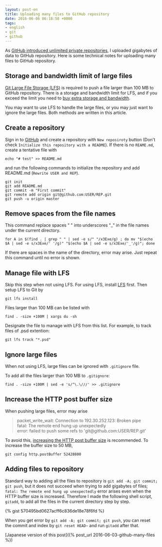 ```yaml
---
layout: post-en
title: Uploading many files to GitHub repository
date: 2016-06-06 06:18:58 +0000
tags:
- english
- git
- github
---
```

As [GitHub introduced unlimited private repositories](https://github.com/blog/2164-introducing-unlimited-private-repositorie), I uploaded gigabytes of data to GitHub repository. Here is some technical notes for uploading many files to GitHub repository.

## Storage and bandwidth limit of large files

[Git Large File Storage (LFS)](https://git-lfs.github.com/) is required to push a file larger than 100 MB to GitHub repository. There is a storage and bandwidth limit for LFS, and if you exceed the limit you need to [buy extra storage and bandwidth](https://help.github.com/articles/billing-plans-for-git-large-file-storage/).

You may want to use LFS to handle the large files, or you may just want to ignore the large files. Both methods are written in this article.

## Create a repository

Sign in to [GitHub](https://github.com/) and create a repository with ```New reposiroty``` button (Don&apos;t check ```Initialize this repository with a README```). If there is no ```REAME.md```, create a tentative file with

~~~
echo "# test" >> README.md
~~~

and run the following commands to initialize the repository and add README.md (```Rewrite USER and REP```).

~~~
git init
git add README.md
git commit -m "First commit"
git remote add origin git@github.com:USER/REP.git
git push -u origin master
~~~

## Remove spaces from the file names

This command replace spaces &quot; &quot; into underscores &quot;_&quot; in the file names under the current directory.

~~~
for A in $(find . | grep " " | sed -e s/" "/x3Exe/g) ; do mv "$(echo $A | sed -e s/x3Exe/' '/g)" "$(echo $A | sed -e s/x3Exe/'_'/g)"; done
~~~

If there are spaces in the name of the directory, error may arise. Just repeat this command until no error is shown.

## Manage file with LFS

Skip this step when not using LFS. For using LFS, install [LFS](https://git-lfs.github.com/) first. Then setup LFS to Git by

~~~
git lfs install
~~~

Files larger than 100 MB can be listed with

~~~
find . -size +100M | xargs du -sh
~~~

Designate the file to manage with LFS from this list. For example, to track files of .psd extention:

~~~
git lfs track "*.psd"
~~~

## Ignore large files

When not using LFS, large files can be ignored with ```.gitignore``` file.

To add all the files larger than 100 MB to ```.gitignore```:

~~~
find . -size +100M | sed -e 's/^\.\///' >> .gitignore
~~~

## Increase the HTTP post buffer size

When pushing large files, error may arise

<blockquote>
packet_write_wait: Connection to 192.30.252.123: Broken pipe<br>
fatal: The remote end hung up unexpectedly<br>
error: failed to push some refs to 'git@github.com:USER/REP.git'
</blockquote>

To avoid this, [increasing the HTTP post buffer size](http://stackoverflow.com/questions/19120120/broken-pipe-when-pushing-to-git-repository) is recommended. To increase the buffer size to 50 MB,

~~~
git config http.postBuffer 52428800
~~~

## Adding files to repository

Standard way to adding all the files to repository is ```git add -A; git commit; git push```, but it does not succeed when trying to add gigabytes of files; ```fatal: The remote end hung up unexpectedly``` error arises even when the HTTP buffer size is increased. Therefore I made the following shell script, ```gitadd```, to add all the files in the current directory step by step.

{% gist 570495bd0627acff6c836de18e78f6fd %}

When you get error by ```git add -A; git commit; git push```, you can reset the commit and index by ```git reset HEAD~``` and run ```gitadd``` after that.

[Japanese version of this post]({% post_url 2016-06-03-github-many-files %})
